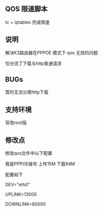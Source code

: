 ## QOS 限速脚本
tc + iptables 完成限速

## 说明
解决K3路由器在PPPOE 模式下 qos 无效的问题

仅分流了下载与http普通请求

## BUGs
暂时无法分离http下载

## 支持环境
官改root版

## 修改点
修改qos文件中以下配置

我是PPPOE拨号 上传15M 下载94M

配置如下

DEV="eth0"

UPLINK=13000

DOWNLINK=80000


